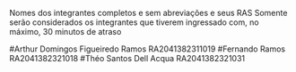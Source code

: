 Nomes dos integrantes completos e sem abreviações e seus RAS
Somente serão considerados os integrantes que tiverem ingressado com, no máximo, 30 minutos de atraso

#Arthur Domingos Figueiredo Ramos RA2041382311019
#Fernando Ramos RA2041382321018
#Théo Santos Dell Acqua RA2041382321031
